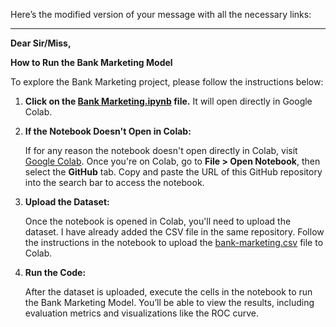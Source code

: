 Here’s the modified version of your message with all the necessary links:

---

**Dear Sir/Miss,**

**How to Run the Bank Marketing Model**

To explore the Bank Marketing project, please follow the instructions below:

1. **Click on the [Bank Marketing.ipynb](https://github.com/JWanniarachchi/Bank-Marketing/blob/main/Bank_Marketing_.ipynb) file.** It will open directly in Google Colab.

2. **If the Notebook Doesn't Open in Colab:**

    If for any reason the notebook doesn't open directly in Colab, visit [Google Colab](https://colab.research.google.com/).
    Once you're on Colab, go to **File > Open Notebook**, then select the **GitHub** tab.
    Copy and paste the URL of this GitHub repository into the search bar to access the notebook.

3. **Upload the Dataset:**

    Once the notebook is opened in Colab, you'll need to upload the dataset. I have already added the CSV file in the same repository. Follow the instructions in the notebook to upload the [bank-marketing.csv](https://github.com/JWanniarachchi/Bank-Marketing/blob/main/bank-marketing.csv) file to Colab.

4. **Run the Code:**

    After the dataset is uploaded, execute the cells in the notebook to run the Bank Marketing Model. You’ll be able to view the results, including evaluation metrics and visualizations like the ROC curve.
